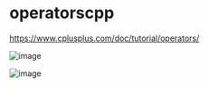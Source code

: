 # operatorscpp

https://www.cplusplus.com/doc/tutorial/operators/

![image](https://user-images.githubusercontent.com/62290677/155842267-a9cf1257-f7bc-4a3b-9f30-22ec6c8aa945.png)


![image](https://user-images.githubusercontent.com/62290677/155842300-e47bee1b-b700-47e7-a8e8-0d5dd8df8601.png)

